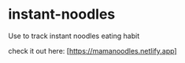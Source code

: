 # instant-noodles
Use to track instant noodles eating habit

check it out here: [https://mamanoodles.netlify.app]
